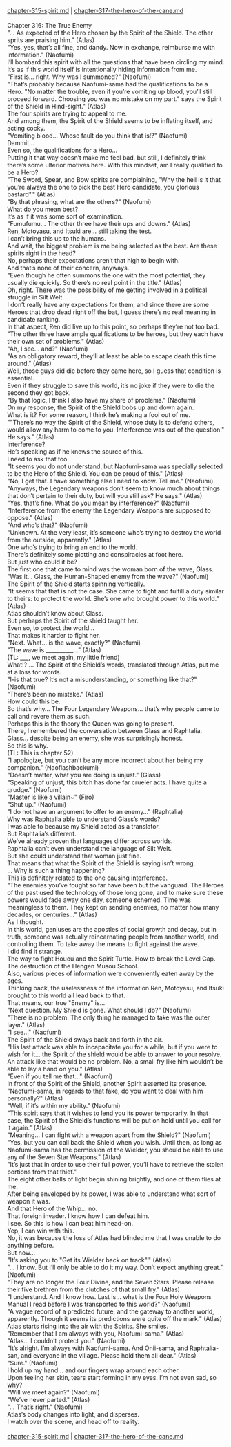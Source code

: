 [chapter-315-spirit.md](./chapter-315-spirit.md) | [chapter-317-the-hero-of-the-cane.md](./chapter-317-the-hero-of-the-cane.md) <br/>
<br/>
Chapter 316: The True Enemy<br/>
"… As expected of the Hero chosen by the Spirit of the Shield. The other sprits are praising him." (Atlas)<br/>
"Yes, yes, that’s all fine, and dandy. Now in exchange, reimburse me with information." (Naofumi)<br/>
I’ll bombard this spirit with all the questions that have been circling my mind.<br/>
It’s as if this world itself is intentionally hiding information from me.<br/>
"First is… right. Why was I summoned?" (Naofumi)<br/>
"That’s probably because Naofumi-sama had the qualifications to be a Hero. "No matter the trouble, even if you’re vomiting up blood, you’ll still proceed forward. Choosing you was no mistake on my part." says the Spirit of the Shield in Hind-sight." (Atlas)<br/>
The four spirits are trying to appeal to me.<br/>
And among them, the Spirit of the Shield seems to be inflating itself, and acting cocky.<br/>
"Vomiting blood… Whose fault do you think that is!?" (Naofumi)<br/>
Dammit…<br/>
Even so, the qualifications for a Hero…<br/>
Putting it that way doesn’t make me feel bad, but still, I definitely think there’s some ulterior motives here. With this mindset, am I really qualified to be a Hero?<br/>
"The Sword, Spear, and Bow spirits are complaining, "Why the hell is it that you’re always the one to pick the best Hero candidate, you glorious bastard"." (Atlas)<br/>
"By that phrasing, what are the others?" (Naofumi)<br/>
What do you mean best?<br/>
It’s as if it was some sort of examination.<br/>
"Fumufumu… The other three have their ups and downs." (Atlas)<br/>
Ren, Motoyasu, and Itsuki are… still taking the test.<br/>
I can’t bring this up to the humans.<br/>
And wait, the biggest problem is me being selected as the best. Are these spirits right in the head?<br/>
No, perhaps their expectations aren’t that high to begin with.<br/>
And that’s none of their concern, anyways.<br/>
"Even though he often summons the one with the most potential, they usually die quickly. So there’s no real point in the title." (Atlas)<br/>
Oh, right. There was the possibility of me getting involved in a political struggle in Silt Welt.<br/>
I don’t really have any expectations for them, and since there are some Heroes that drop dead right off the bat, I guess there’s no real meaning in candidate ranking.<br/>
In that aspect, Ren did live up to this point, so perhaps they’re not too bad.<br/>
"The other three have ample qualifications to be heroes, but they each have their own set of problems." (Atlas)<br/>
"Ah, I see… and?" (Naofumi)<br/>
"As an obligatory reward, they’ll at least be able to escape death this time around." (Atlas)<br/>
Well, those guys did die before they came here, so I guess that condition is essential.<br/>
Even if they struggle to save this world, it’s no joke if they were to die the second they got back.<br/>
"By that logic, I think I also have my share of problems." (Naofumi)<br/>
On my response, the Spirit of the Shield bobs up and down again.<br/>
What is it? For some reason, I think he’s making a fool out of me.<br/>
""There’s no way the Spirit of the Shield, whose duty is to defend others, would allow any harm to come to you. Interference was out of the question." He says." (Atlas)<br/>
Interference?<br/>
He’s speaking as if he knows the source of this.<br/>
I need to ask that too.<br/>
"It seems you do not understand, but Naofumi-sama was specially selected to be the Hero of the Shield. You can be proud of this." (Atlas)<br/>
"No, I get that. I have something else I need to know. Tell me." (Naofumi)<br/>
"Anyways, the Legendary weapons don’t seem to know much about things that don’t pertain to their duty, but will you still ask? He says." (Atlas)<br/>
"Yes, that’s fine. What do you mean by interference?" (Naofumi)<br/>
"Interference from the enemy the Legendary Weapons are supposed to oppose." (Atlas)<br/>
"And who’s that?" (Naofumi)<br/>
"Unknown. At the very least, it’s someone who’s trying to destroy the world from the outside, apparently." (Atlas)<br/>
One who’s trying to bring an end to the world.<br/>
There’s definitely some plotting and conspiracies at foot here.<br/>
But just who could it be?<br/>
The first one that came to mind was the woman born of the wave, Glass.<br/>
"Was it… Glass, the Human-Shaped enemy from the wave?" (Naofumi)<br/>
The Spirit of the Shield starts spinning vertically.<br/>
"It seems that that is not the case. She came to fight and fulfill a duty similar to theirs: to protect the world. She’s one who brought power to this world." (Atlas)<br/>
Atlas shouldn’t know about Glass.<br/>
But perhaps the Spirit of the shield taught her.<br/>
Even so, to protect the world…<br/>
That makes it harder to fight her.<br/>
"Next. What… is the wave, exactly?" (Naofumi)<br/>
"The wave is __________…" (Atlas)<br/>
(TL: ___, we meet again, my little friend)<br/>
What!? … The Spirit of the Shield’s words, translated through Atlas, put me at a loss for words.<br/>
"I-is that true? It’s not a misunderstanding, or something like that?" (Naofumi)<br/>
"There’s been no mistake." (Atlas)<br/>
How could this be.<br/>
So that’s why… The Four Legendary Weapons… that’s why people came to call and revere them as such.<br/>
Perhaps this is the theory the Queen was going to present.<br/>
There, I remembered the conversation between Glass and Raphtalia.<br/>
Glass… despite being an enemy, she was surprisingly honest.<br/>
So this is why.<br/>
(TL: This is chapter 52)<br/>
"I apologize, but you can’t be any more incorrect about her being my companion." (Naoflashbackumi)<br/>
"Doesn’t matter, what you are doing is unjust." (Glass)<br/>
"Speaking of unjust, this bitch has done far crueler acts. I have quite a grudge." (Naofumi)<br/>
"Master is like a villain~" (Firo)<br/>
"Shut up." (Naofumi)<br/>
"I do not have an argument to offer to an enemy…" (Raphtalia)<br/>
Why was Raphtalia able to understand Glass’s words?<br/>
I was able to because my Shield acted as a translator.<br/>
But Raphtalia’s different.<br/>
We’ve already proven that languages differ across worlds.<br/>
Raphtalia can’t even understand the language of Silt Welt.<br/>
But she could understand that woman just fine.<br/>
That means that what the Spirit of the Shield is saying isn’t wrong.<br/>
… Why is such a thing happening?<br/>
This is definitely related to the one causing interference.<br/>
"The enemies you’ve fought so far have been but the vanguard. The Heroes of the past used the technology of those long gone, and to make sure these powers would fade away one day, someone schemed. Time was meaningless to them. They kept on sending enemies, no matter how many decades, or centuries…" (Atlas)<br/>
As I thought.<br/>
In this world, geniuses are the apostles of social growth and decay, but in truth, someone was actually reincarnating people from another world, and controlling them. To take away the means to fight against the wave.<br/>
I did find it strange.<br/>
The way to fight Houou and the Spirit Turtle. How to break the Level Cap. The destruction of the Hengen Musou School.<br/>
Also, various pieces of information were conveniently eaten away by the ages.<br/>
Thinking back, the uselessness of the information Ren, Motoyasu, and Itsuki brought to this world all lead back to that.<br/>
That means, our true "Enemy" is…<br/>
"Next question. My Shield is gone. What should I do?" (Naofumi)<br/>
"There is no problem. The only thing he managed to take was the outer layer." (Atlas)<br/>
"I see…" (Naofumi)<br/>
The Spirit of the Shield sways back and forth in the air.<br/>
"His last attack was able to incapacitate you for a while, but if you were to wish for it… the Spirit of the shield would be able to answer to your resolve. An attack like that would be no problem. No, a small fry like him wouldn’t be able to lay a hand on you." (Atlas)<br/>
"Even if you tell me that…" (Naofumi)<br/>
In front of the Spirit of the Shield, another Spirit asserted its presence.<br/>
"Naofumi-sama, in regards to that fake, do you want to deal with him personally?" (Atlas)<br/>
"Well, if it’s within my ability." (Naofumi)<br/>
"This spirit says that it wishes to lend you its power temporarily. In that case, the Spirit of the Shield’s functions will be put on hold until you call for it again." (Atlas)<br/>
"Meaning… I can fight with a weapon apart from the Shield?" (Naofumi)<br/>
"Yes, but you can call back the Shield when you wish. Until then, as long as Naofumi-sama has the permission of the Wielder, you should be able to use any of the Seven Star Weapons." (Atlas)<br/>
"It’s just that in order to use their full power, you’ll have to retrieve the stolen portions from that thief."<br/>
The eight other balls of light begin shining brightly, and one of them flies at me.<br/>
After being enveloped by its power, I was able to understand what sort of weapon it was.<br/>
And that Hero of the Whip… no.<br/>
That foreign invader. I know how I can defeat him.<br/>
I see. So this is how I can beat him head-on.<br/>
Yep, I can win with this.<br/>
No, it was because the loss of Atlas had blinded me that I was unable to do anything before.<br/>
But now…<br/>
"It’s asking you to "Get its Wielder back on track"." (Atlas)<br/>
"… I know. But I’ll only be able to do it my way. Don’t expect anything great." (Naofumi)<br/>
"They are no longer the Four Divine, and the Seven Stars. Please release their five brethren from the clutches of that small fry." (Atlas)<br/>
"I understand. And I know how. Last is… what is the Four Holy Weapons Manual I read before I was transported to this world?" (Naofumi)<br/>
"A vague record of a predicted future, and the gateway to another world, apparently. Though it seems its predictions were quite off the mark." (Atlas)<br/>
Atlas starts rising into the air with the Spirits. She smiles.<br/>
"Remember that I am always with you, Naofumi-sama." (Atlas)<br/>
"Atlas… I couldn’t protect you." (Naofumi)<br/>
"It’s alright. I’m always with Naofumi-sama. And Onii-sama, and Raphtalia-san, and everyone in the village. Please hold them all dear." (Atlas)<br/>
"Sure." (Naofumi)<br/>
I hold up my hand… and our fingers wrap around each other.<br/>
Upon feeling her skin, tears start forming in my eyes. I’m not even sad, so why?<br/>
"Will we meet again?" (Naofumi)<br/>
"We’ve never parted." (Atlas)<br/>
"… That’s right." (Naofumi)<br/>
Atlas’s body changes into light, and disperses.<br/>
I watch over the scene, and head off to reality.<br/>
<br/>
[chapter-315-spirit.md](./chapter-315-spirit.md) | [chapter-317-the-hero-of-the-cane.md](./chapter-317-the-hero-of-the-cane.md) <br/>
